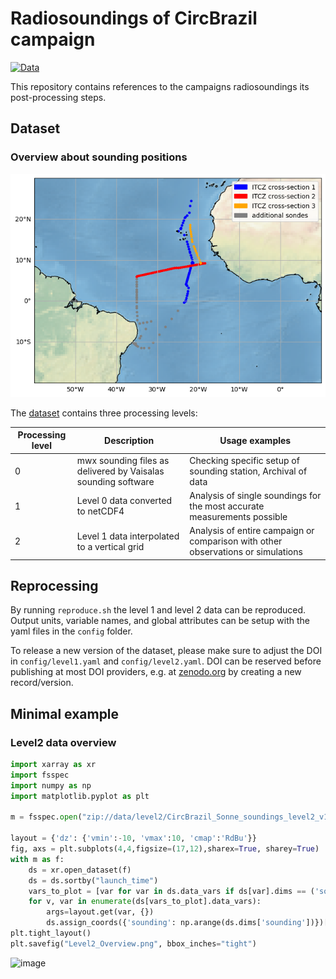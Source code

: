 # Radiosoundings of CircBrazil campaign
[![Data](https://img.shields.io/badge/Data-10.5281%2Fzenodo.7051674-green)](https://doi.org/110.5281/zenodo.7051674)

This repository contains references to the campaigns radiosoundings its post-processing steps.

## Dataset

### Overview about sounding positions
![image](examples/sounding_launch_positions.png)

The [dataset](https://doi.org/110.5281/zenodo.7051674) contains three processing levels:

|Processing level | Description | Usage examples |
| --- | --- | --- |
| 0 | mwx sounding files as delivered by Vaisalas sounding software | Checking specific setup of sounding station, Archival of data |
| 1 | Level 0 data converted to netCDF4 | Analysis of single soundings for the most accurate measurements possible |
| 2 | Level 1 data interpolated to a vertical grid | Analysis of entire campaign or comparison with other observations or simulations |

## Reprocessing
By running `reproduce.sh` the level 1 and level 2 data can be reproduced. Output units, variable names, and global attributes
can be setup with the yaml files in the `config` folder.

To release a new version of the dataset, please make sure to adjust the DOI in `config/level1.yaml` and `config/level2.yaml`.
DOI can be reserved before publishing at most DOI providers, e.g. at [zenodo.org](https://help.zenodo.org/) by creating a new record/version.

## Minimal example
### Level2 data overview
```python
import xarray as xr
import fsspec
import numpy as np
import matplotlib.pyplot as plt

m = fsspec.open("zip://data/level2/CircBrazil_Sonne_soundings_level2_v1.0.0.nc::/work/mh0010/m300408/circBrazil_Soundings/data.zip")

layout = {'dz': {'vmin':-10, 'vmax':10, 'cmap':'RdBu'}}
fig, axs = plt.subplots(4,4,figsize=(17,12),sharex=True, sharey=True)
with m as f:
    ds = xr.open_dataset(f)
    ds = ds.sortby("launch_time")
    vars_to_plot = [var for var in ds.data_vars if ds[var].dims == ('sounding', 'alt')]
    for v, var in enumerate(ds[vars_to_plot].data_vars):
        args=layout.get(var, {})
        ds.assign_coords({'sounding': np.arange(ds.dims['sounding'])})[var].plot(x='sounding', **args, ax=axs.flatten()[v])
plt.tight_layout()
plt.savefig("Level2_Overview.png", bbox_inches="tight")
```
![image](https://user-images.githubusercontent.com/43613877/189406161-46c0549e-5415-44c1-8dd2-e1db229a7543.png)

